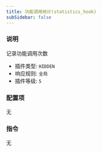 ```yaml
---
title: 功能调用统计(statistics_hook)
subSidebar: false
---
```



### 说明

记录功能调用次数

- 插件类型: `HIDDEN`
- 响应规则: `全局`
- 插件等级: `5`

### 配置项

无

### 指令

无
